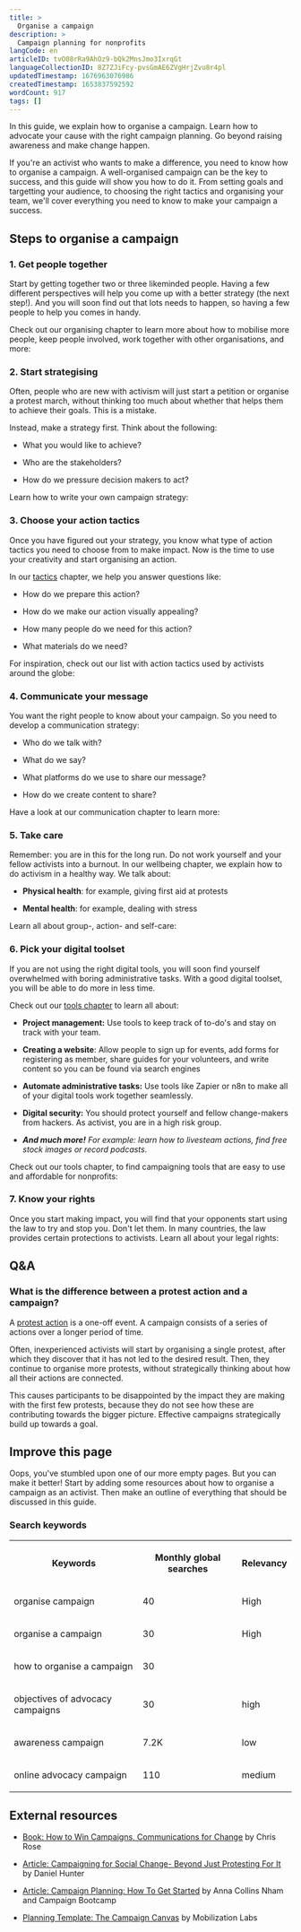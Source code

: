 ```yaml
---
title: >
  Organise a campaign
description: >
  Campaign planning for nonprofits
langCode: en
articleID: tvO08rRa9AhOz9-bQk2MnsJmo3IxrqGt
languageCollectionID: 8Z7ZJiFcy-pvsGmAE6ZVgHrjZvu8r4pl
updatedTimestamp: 1676963076986
createdTimestamp: 1653837592592
wordCount: 917
tags: []
---
```


In this guide, we explain how to organise a campaign. Learn how to advocate your cause with the right campaign planning. Go beyond raising awareness and make change happen.

If you're an activist who wants to make a difference, you need to know how to organise a campaign. A well-organised campaign can be the key to success, and this guide will show you how to do it. From setting goals and targetting your audience, to choosing the right tactics and organising your team, we'll cover everything you need to know to make your campaign a success.

## Steps to organise a campaign

### 1\. Get people together

Start by getting together two or three likeminded people. Having a few different perspectives will help you come up with a better strategy (the next step!). And you will soon find out that lots needs to happen, so having a few people to help you comes in handy.

Check out our organising chapter to learn more about how to mobilise more people, keep people involved, work together with other organisations, and more:

<action-button buttonlink="/organising" buttonlabel="Grassroots organising"></action-button>

### 2\. Start strategising

Often, people who are new with activism will just start a petition or organise a protest march, without thinking too much about whether that helps them to achieve their goals. This is a mistake.

Instead, make a strategy first. Think about the following:

-   What you would like to achieve?
    
-   Who are the stakeholders?
    
-   How do we pressure decision makers to act?
    

Learn how to write your own campaign strategy:

<action-button buttonlink="/strategy" buttonlabel="Write a campaign strategy"></action-button>

### 3\. Choose your action tactics

Once you have figured out your strategy, you know what type of action tactics you need to choose from to make impact. Now is the time to use your creativity and start organising an action.

In our [tactics](/tactics) chapter, we help you answer questions like:

-   How do we prepare this action?
    
-   How do we make our action visually appealing?
    
-   How many people do we need for this action?
    
-   What materials do we need?
    

For inspiration, check out our list with action tactics used by activists around the globe:

<action-button buttonlink="/tactics" buttonlabel="Pick your action tactics"></action-button>

### 4\. Communicate your message

You want the right people to know about your campaign. So you need to develop a communication strategy:

-   Who do we talk with?
    
-   What do we say?
    
-   What platforms do we use to share our message?
    
-   How do we create content to share?
    

Have a look at our communication chapter to learn more:

<action-button buttonlink="/communication" buttonlabel="Communicate your message"></action-button>

### 5\. Take care

Remember: you are in this for the long run. Do not work yourself and your fellow activists into a burnout. In our wellbeing chapter, we explain how to do activism in a healthy way. We talk about:

-   **Physical health**: for example, giving first aid at protests
    
-   **Mental health**: for example, dealing with stress
    

Learn all about group-, action- and self-care:

<action-button buttonlink="/wellbeing" buttonlabel="Wellbeing in activism"></action-button>

### 6\. Pick your digital toolset

If you are not using the right digital tools, you will soon find yourself overwhelmed with boring administrative tasks. With a good digital toolset, you will be able to do more in less time.

Check out our [tools chapter](/tools) to learn all about:

-   **Project management:** Use tools to keep track of to-do's and stay on track with your team.
    
-   **Creating a website**: Allow people to sign up for events, add forms for registering as member, share guides for your volunteers, and write content so you can be found via search engines
    
-   **Automate administrative tasks:** Use tools like Zapier or n8n to make all of your digital tools work together seamlessly.
    
-   **Digital security:** You should protect yourself and fellow change-makers from hackers. As activist, you are in a high risk group.
    
-   **_And much more!_** _For example: learn how to livesteam actions, find free stock images or record podcasts._
    

Check out our tools chapter, to find campaigning tools that are easy to use and affordable for nonprofits:

<action-button buttonlink="/tools" buttonlabel="Pick a digital toolset"></action-button>

### 7\. Know your rights

Once you start making impact, you will find that your opponents start using the law to try and stop you. Don't let them. In many countries, the law provides certain protections to activists. Learn all about your legal rights:

<action-button buttonlink="/rights" buttonlabel="Legal info for activists"></action-button>

## Q&A

### What is the difference between a protest action and a campaign?

A [protest action](/organising/protest) is a one-off event. A campaign consists of a series of actions over a longer period of time.

Often, inexperienced activists will start by organising a single protest, after which they discover that it has not led to the desired result. Then, they continue to organise more protests, without strategically thinking about how all their actions are connected.

This causes participants to be disappointed by the impact they are making with the first few protests, because they do not see how these are contributing towards the bigger picture. Effective campaigns strategically build up towards a goal.

## Improve this page

Oops, you've stumbled upon one of our more empty pages. But you can make it better! Start by adding some resources about how to organise a campaign as an activist. Then make an outline of everything that should be discussed in this guide.

### **Search keywords**

<table><tbody><tr><th><p>Keywords</p></th><th><p>Monthly global searches</p></th><th><p>Relevancy</p></th></tr><tr><td><p>organise campaign</p></td><td><p>40</p></td><td><p>High</p></td></tr><tr><td><p>organise a campaign</p></td><td><p>30</p></td><td><p>High</p></td></tr><tr><td><p>how to organise a campaign</p></td><td><p>30</p></td><td><p></p></td></tr><tr><td><p>objectives of advocacy campaigns</p></td><td><p>30</p></td><td><p>high</p></td></tr><tr><td><p>awareness campaign</p></td><td><p>7.2K</p></td><td><p>low</p></td></tr><tr><td><p>online advocacy campaign</p></td><td><p>110</p></td><td><p>medium</p></td></tr></tbody></table>

## External resources

-   [Book: How to Win Campaigns, Communications for Change](https://www.routledge.com/How-to-Win-Campaigns-Communications-for-Change/Rose/p/book/9781849711142#) by Chris Rose
    
-   [Article: Campaigning for Social Change- Beyond Just Protesting For It](https://commonslibrary.org/campaigning-for-social-change-beyond-just-protesting-for-it/) by Daniel Hunter
    
-   [Article: Campaign Planning: How To Get Started](https://commonslibrary.org/campaign-planning-how-to-get-started/) by Anna Collins Nham and Campaign Bootcamp
    
-   [Planning Template: The Campaign Canvas](https://commonslibrary.org/the-campaign-canvas/) by Mobilization Labs